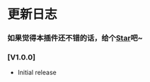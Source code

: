 # 更新日志

### 如果觉得本插件还不错的话，给个[Star](https://github.com/OBKoro1/autoCommit)吧~

<!-- TODO: package.json 抄一下 -->
<!-- TODO: wiki readme -->
<!-- TODO: npm包形式 -->

### [V1.0.0]

- Initial release